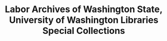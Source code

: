 ---
layout: repo
title: "Labor Archives of Washington State,  University of Washington Libraries Special Collections"
id: 25653
permalink: repos/25653/
---